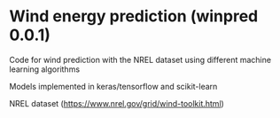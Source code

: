 Wind energy prediction (winpred 0.0.1)
======================

Code for wind prediction with the NREL dataset using different machine learning algorithms

Models implemented in keras/tensorflow and scikit-learn

NREL dataset (https://www.nrel.gov/grid/wind-toolkit.html)